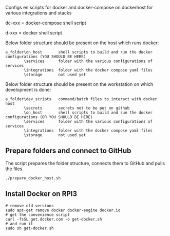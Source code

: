 Configs en scripts for docker and docker-compose on dockerhost for various integrations and stacks

dc-xxx = docker-compose shell script

d-xxx  = docker shell script

Below folder structure should be present on the host which runs docker:
```
a_folder\on_host       shell scripts to build and run the docker configurations (YOU SHOULD BE HERE)
        \services      folder with the various configurations of services
        \integrations  folder with the docker compose yaml files
        \storage       not used yet
```

Below folder structure should be present on the workstation on which development is done:
```
a_folder\dev_scripts   command/batch files to interact with docker host
        \secrets       secrets not to be put on github
        \on_host       shell scripts to build and run the docker configurations (OR YOU SHOULD BE HERE)
        \services      folder with the various configurations of services    
        \integrations  folder with the docker compose yaml files
        \storage       not used yet
```   

## Prepare folders and connect to GitHub
The script prepares the folder structure, connects them to GitHub and pulls the files.

```shell
./prepare_docker_host.sh
```

## Install Docker on RPI3
```shell
# remove old versions
sudo apt-get remove docker docker-engine docker.io
# get the convenience script 
curl -fsSL get.docker.com -o get-docker.sh
# and run it
sudo sh get-docker.sh
```

